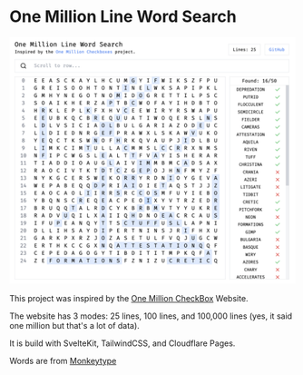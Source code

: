 # One Million Line Word Search

![](assets/website.png)

This project was inspired by the [One Million CheckBox](https://onemillioncheckboxes.com/) Website.

The website has 3 modes: 25 lines, 100 lines, and 100,000 lines (yes, it said one million but that's a lot of data).

It is build with SvelteKit, TailwindCSS, and Cloudflare Pages.

Words are from [Monkeytype](https://github.com/monkeytypegame/monkeytype/tree/master/frontend/static/languages)
